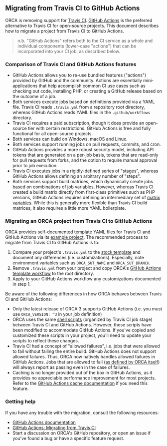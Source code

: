 ## Migrating from Travis CI to GitHub Actions

ORCA is removing support for [Travis CI](https://travis-ci.org/). [GitHub Actions](https://github.com/features/actions) is the preferred alternative to Travis CI for open-source projects. This document describes how to migrate a project from Travis CI to GitHub Actions.

> n.b. "GitHub Actions" refers both to the CI service as a whole and individual components (lower-case "actions") that can be incorporated into your CI job, as described below.
> 
### Comparison of Travis CI and GitHub Actions features

- GitHub Actions allows you to re-use bundled features ("actions") provided by GitHub and the community. Actions are essentially mini-applications that help accomplish common CI use cases such as checking out code, installing PHP, or creating a GitHub release based on the outcome of a job.
- Both services execute jobs based on definitions provided via a YAML file. Travis CI reads `.travis.yml` from a repository root directory, whereas GitHub Actions reads YAML files in the `.github/workflows` directory.
- Travis CI requires a paid subscription, though it does provide an open-source tier with certain restrictions. GitHub Actions is free and fully functional for all open-source projects.
- Both services can build on Windows, macOS and Linux.
- Both services support running jobs on pull requests, commits, and cron.
- GitHub Actions provides a more robust security model, including API tokens that are generated on a per-job basis, tokens that are read-only for pull requests from forks, and the option to require manual approval prior to job execution.
- Travis CI executes jobs in a rigidly-defined series of "stages", whereas GitHub Actions allows defining an arbitrary number of "steps".
- Both services support build matrices, which dynamically create jobs based on combinations of job variables. However, whereas Travis CI created a build matrix directly from first-class primitives such as PHP versions, GitHub Actions requires defining an intermediary set of [matrix variables](https://docs.github.com/en/actions/learn-github-actions/workflow-syntax-for-github-actions#jobsjob_idstrategymatrix). While this is generally more flexible than Travis CI build matrices, it also requires a little more YAML boilerplate.

### Migrating an ORCA project from Travis CI to GitHub Actions

ORCA provides self-documented template YAML files for Travis CI and GitHub Actions via its [example project](https://github.com/acquia/orca/tree/develop/example). The recommended process to migrate from Travis CI to GitHub Actions is to:

1. Compare your project's `.travis.yml` to the [stock template](https://github.com/acquia/orca/blob/develop/example/.travis.yml) and document any differences (i.e. customizations). Especially, note environment variables such as `ORCA_SUT_NAME` and `ORCA_SUT_BRANCH`.
2. Remove `.travis.yml` from your project and copy ORCA's [GitHub Actions template workflow](https://github.com/acquia/orca/tree/develop/example/.github/workflows) to the root directory.
3. Apply to your GitHub Actions workflow any customizations documented in step 1.

Be aware of the following differences in how ORCA behaves between Travis CI and GitHub Actions:

- Only the latest release of ORCA 3 supports GitHub Actions (i.e. you must use `ORCA_VERSION: ^3` in your job definition)
- ORCA uses the same [shell scripts](https://github.com/acquia/orca/tree/develop/bin/ci) (organized by Travis CI job stage) between Travis CI and GitHub Actions. However, these scripts have been modified to accommodate GitHub Actions. If you've copied and customized these scripts in your project, you'll need to update your scripts to reflect these changes.
- Travis CI had a concept of "allowed failures", i.e. jobs that were allowed to fail without failing the entire build. GitHub Actions does not support allowed failures. Thus, ORCA now natively handles allowed failures in GitHub Actions. Jobs that are allowed to fail ([as defined by ORCA itself](https://github.com/acquia/orca/blob/bf93dbfb13897ac523d4e9cb1df8dee9f7e7aade/bin/ci/_includes.sh#L103)) will always report as passing even in the case of failures.
- Caching is no longer provided out of the box in GitHub Actions, as it provides no appreciable performance improvement for most projects. Refer to the [GitHub Actions cache documentation](https://github.com/actions/cache) if you need this feature.

### Getting help

If you have any trouble with the migration, consult the following resources:

- [GitHub Actions documentation](https://docs.github.com/en/actions)
- [GitHub Actions: Migrating from Travis CI](https://docs.github.com/en/actions/migrating-to-github-actions/migrating-from-travis-ci-to-github-actions)
- Start a discussion on ORCA's GitHub repository, or open an issue if you've found a bug or have a specific feature request.
